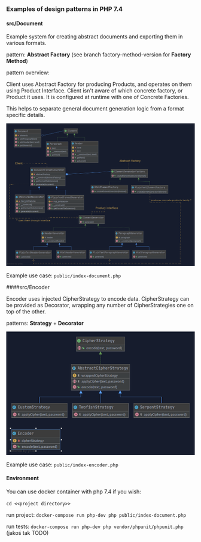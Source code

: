 ### Examples of design patterns in PHP 7.4

#### src/Document

Example system for creating abstract documents and exporting them in various formats.

pattern: **Abstract Factory** (see branch factory-method-version for **Factory Method**)

pattern overview: 

Client uses Abstract Factory for producing Products, and operates on them using Product Interface. Client isn't aware of which concrete factory, or Product it uses. It is configured at runtime with one of Concrete Factories. 

This helps to separate general document generation logic from a format specific details.

![Document diagram](diagrams/Document.png)

Example use case: `public/index-document.php`

####src/Encoder

Encoder uses injected CipherStrategy to encode data. CipherStrategy can be provided as Decorator, wrapping any number of CipherStrategies one on top of the other.

patterns: **Strategy** + **Decorator**
 
![Encoder diagram](diagrams/Encoder.png)

Example use case: `public/index-encoder.php`

#### Environment

You can use docker container with php 7.4 if you wish:

`cd <<project directory>>`

run project: `docker-compose run php-dev php public/index-document.php`

run tests: `docker-compose run php-dev php vendor/phpunit/phpunit.php` (jakoś tak TODO)

